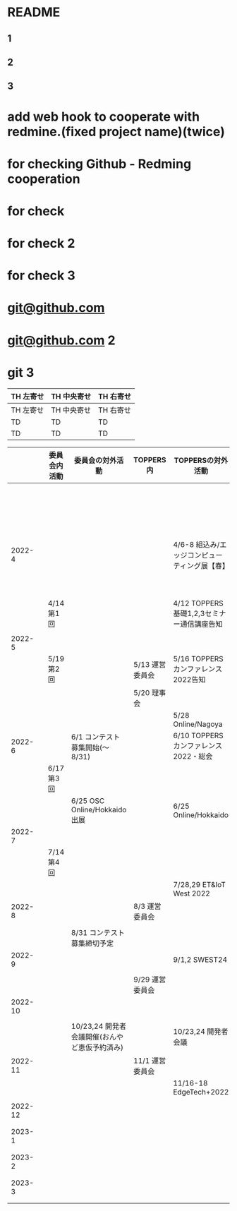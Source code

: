 # README
## 1
## 2
## 3

# add web hook to cooperate with redmine.(fixed project name)(twice)
# for checking Github - Redming cooperation
# for check
# for check 2
# for check 3
# git@github.com
# git@github.com 2
# git 3


| TH 左寄せ | TH 中央寄せ | TH 右寄せ |
| - | - | - |
| TH 左寄せ | TH 中央寄せ | TH 右寄せ |
| TD | TD | TD |
| TD | TD | TD |

|  |  | 委員会内活動 | 委員会の対外活動 | TOPPERS内 | TOPPERSの対外活動 | 外部イベント | 外部イベント | 外部イベント | 外部イベント | 外部イベント | 外部イベント |
|-|-|-|-|-|-|-|-|-|-|-|-|
|  |  |  |  |  |  | OSC | OSC/Nagoya | OSC/Hokkaido | OSC/Hiroshima | ET&IoT | Japna IT Week |
| 2022-4 |  |  |  |  | 4/6-8 組込み/エッジコンピューティング展【春】 |  |  |  |  |  | 4/6-8 組込み/エッジコンピューティング展【春】 |
|  |  | 4/14 第1回 |  |  | 4/12 TOPPERS基礎1,2,3セミナー通信講座告知 |  |  |  |  |  |  |
|  |  |  |  |  |  |  |  |  |  |  |  |
| 2022-5 |  |  |  |  |  |  |  |  |  |  |  |
|  |  | 5/19 第2回 |  | 5/13 運営委員会 | 5/16 TOPPERSカンファレンス2022告知 |  |  |  |  |  |  |
|  |  |  |  | 5/20 理事会 |  |  |  |  |  |  |  |
|  |  |  |  |  | 5/28 Online/Nagoya | 5/28 Online/Nagoya | 5/28 Online/Nagoya |  |  |  |  |
| 2022-6 |  |  | 6/1 コンテスト募集開始(～8/31) |  | 6/10 TOPPERSカンファレンス2022・総会 |  |  |  |  |  |  |
|  |  | 6/17 第3回 |  |  |  |  |  |  |  |  |  |
|  |  |  | 6/25 OSC Online/Hokkaido出展 |  | 6/25 Online/Hokkaido | 6/25 Online/Hokkaido |  | 6/25 Online/Hokkaido |  |  |  |
| 2022-7 |  |  |  |  |  |  |  |  |  |  |  |
|  |  | 7/14 第4回 |  |  |  |  |  |  |  |  |  |
|  |  |  |  |  | 7/28,29 ET&IoT West 2022 | 7/29-30 Online/Kyoto |  |  |  |  |  |
| 2022-8 |  |  |  | 8/3 運営委員会 |  |  |  |  |  |  |  |
|  |  |  |  |  |  |  |  |  |  |  |  |
|  |  |  | 8/31 コンテスト募集締切予定 |  |  |  |  |  | 8/24申込締切 |  |  |
| 2022-9 |  |  |  |  | 9/1,2    SWEST24 |  |  |  |  |  |  |
|  |  |  |  |  |  |  |  |  |  |  |  |
|  |  |  |  | 9/29 運営委員会 |  |  |  |  |  |  |  |
| 2022-10 |  |  |  |  |  | 10/1 Online/Hirosima |  |  | 10/1 Online/Hirosima |  |  |
|  |  |  |  |  |  |  |  |  |  |  |  |
|  |  |  | 10/23,24 開発者会議開催(おんやど恵仮予約済み) |  | 10/23,24 開発者会議 |  |  |  |  |  |  |
| 2022-11 |  |  |  | 11/1 運営委員会 |  |  |  |  |  |  |  |
|  |  |  |  |  | 11/16-18 EdgeTech+2022 |  |  |  |  | 11/16-18 EdgeTech+2022 |  |
|  |  |  |  |  |  |  |  |  |  |  |  |
| 2022-12 |  |  |  |  |  |  |  |  |  |  |  |
|  |  |  |  |  |  |  |  |  |  |  |  |
|  |  |  |  |  |  |  |  |  |  |  |  |
| 2023-1 |  |  |  |  |  |  |  |  |  |  |  |
|  |  |  |  |  |  |  |  |  |  |  |  |
|  |  |  |  |  |  |  |  |  |  |  |  |
| 2023-2 |  |  |  |  |  |  |  |  |  |  |  |
|  |  |  |  |  |  |  |  |  |  |  |  |
|  |  |  |  |  |  |  |  |  |  |  |  |
| 2023-3 |  |  |  |  |  |  |  |  |  |  |  |
|  |  |  |  |  |  |  |  |  |  |  |  |
|  |  |  |  |  |  |  |  |  |  |  |  |
